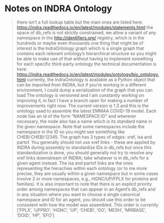 # Notes on INDRA Ontology

> there isn’t a full lookup table but the main ones are listed here: https://indra.readthedocs.io/en/latest/modules/statements.html
> the space of db_refs is not strictly constrained, we allow a variant of any namespace in the http://identifiers.org/ registry, which is in the hundreds or maybe even thousands
> one thing that might be of interest is the IndraOntology graph which is a single graph that contains each relevant ontology’s hierarchical structure so you might be able to make use of that without having to implement something for each specific third-party ontology
> the technical documentation is here: https://indra.readthedocs.io/en/latest/modules/ontology/bio_ontology.html
> currently, the IndraOntology is available as a Python object that can be imported from INDRA, but if you’re working in a different environment, I could dump a serialization of the graph that you can load
> The ontology is versioned and I am constantly working on improving it, in fact I have a branch open for making a number of improvements right now. The current version is 1.3 and this is  the ontology used to assemble the latest EMMAA COVID-19 model.
> Each node has an id of the form “NAMESPACE:ID” and wherever necessary, the node also has a name which is its standard name in the given namespace. Note that some namespaces include the namespace in the ID so you might see something like CHEBI:CHEBI:12345.
> The graph has 3 types of edges: xref, isa and partof.
> You generally should not use xref links - these are applied by INDRA during assembly to standardize IDs in db_refs but once this standardization is done, you should generally not try to resolve any xref links downstream of INDRA; take whatever is in db_refs for a given agent instead.
> The isa and partof links are the ones representing the hierachies within each ontology (or to me more precise, they are usually within a given namespace but in some cases involve 2 or more namespaces, e.g., HGNC/UP/FPLX for proteins and families).
> It is also important to note that there is an explicit priority order among namespaces that can appear in an Agent’s db_refs and in any situation where you want to choose a single canonical namespace and ID for an agent, you should use this order to be consistent with how the model was assembled. This order is currently [‘FPLX’, ‘UPPRO’, ‘HGNC’, ‘UP’, ‘CHEBI’, ‘GO’, ‘MESH’, ‘MIRBASE’, ‘DOID’, ‘HP’, ‘EFO’]




